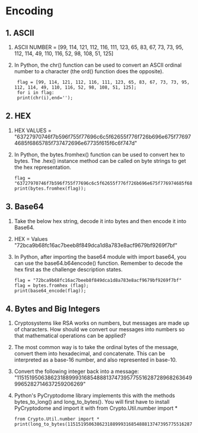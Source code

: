 # Encoding

## 1. ASCII

1. ASCII NUMBER = [99, 114, 121, 112, 116, 111, 123, 65, 83, 67, 73, 73, 95, 112, 114, 49, 110, 116, 52, 98, 108, 51, 125]
2. In Python, the chr() function can be used to convert an ASCII ordinal number to a character (the ord() function does the opposite).
 
        flag = [99, 114, 121, 112, 116, 111, 123, 65, 83, 67, 73, 73, 95, 112, 114, 49, 110, 116, 52, 98, 108, 51, 125];
        for i in flag:
        print(chr(i),end='');


## 2. HEX

1. HEX VALUES = "63727970746f7b596f755f77696c6c5f62655f776f726b696e675f776974685f6865785f737472696e67735f615f6c6f747d"
2.  In Python, the bytes.fromhex() function can be used to convert hex to bytes. The .hex() instance method can be called on byte strings to get the hex representation.

        flag = "63727970746f7b596f755f77696c6c5f62655f776f726b696e675f776974685f6865785f737472696e67735f615f6c6f747d"
        print(bytes.fromhex(flag));


## 3. Base64 

1. Take the below hex string, decode it into bytes and then encode it into Base64.
2. HEX = Values "72bca9b68fc16ac7beeb8f849dca1d8a783e8acf9679bf9269f7bf"
3.  In Python, after importing the base64 module with import base64, you can use the base64.b64encode() function. Remember to decode the hex first as the challenge description states.

        flag = "72bca9b68fc16ac7beeb8f849dca1d8a783e8acf9679bf9269f7bf"
        flag = bytes.fromhex (flag);
        print(base64_encode(flag));



##  4. Bytes and Big Integers

1. Cryptosystems like RSA works on numbers, but messages are made up of characters. How should we convert our messages into numbers so that mathematical operations can be applied?
2. The most common way is to take the ordinal bytes of the message, convert them into hexadecimal, and concatenate. This can be interpreted as a base-16 number, and also represented in base-10.
3. Convert the following integer back into a message: "11515195063862318899931685488813747395775516287289682636499965282714637259206269"
4.  Python's PyCryptodome library implements this with the methods bytes_to_long() and long_to_bytes(). You will first have to install PyCryptodome and import it with from Crypto.Util.number import *

        from Crypto.Util.number import *
        print(long_to_bytes(11515195063862318899931685488813747395775516287289682636499965282714637259206269));

























